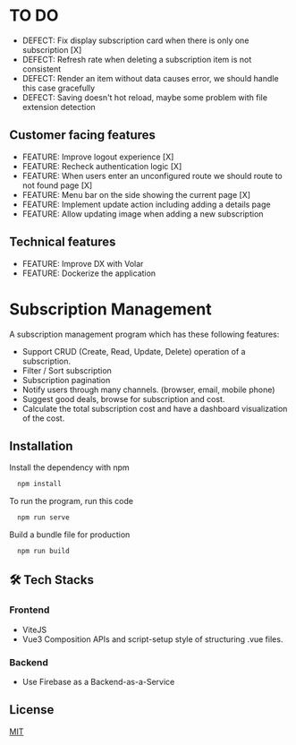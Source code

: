 
# TO DO

- DEFECT: Fix display subscription card when there is only one subscription [X]
- DEFECT: Refresh rate when deleting a subscription item is not consistent
- DEFECT: Render an item without data causes error, we should handle this case gracefully
- DEFECT: Saving doesn't hot reload, maybe some problem with file extension detection


## Customer facing features
- FEATURE: Improve logout experience [X]
- FEATURE: Recheck authentication logic [X]
- FEATURE: When users enter an unconfigured route we should route to not found page [X]
- FEATURE: Menu bar on the side showing the current page [X]
- FEATURE: Implement update action including adding a details page
- FEATURE: Allow updating image when adding a new subscription
## Technical features
- FEATURE: Improve DX with Volar
- FEATURE: Dockerize the application



# Subscription Management

A subscription management program which has these following features:

- Support CRUD (Create, Read, Update, Delete) operation of a subscription.
- Filter / Sort subscription
- Subscription pagination
- Notify users through many channels. (browser, email, mobile phone)
- Suggest good deals, browse for subscription and cost.
- Calculate the total subscription cost and have a dashboard visualization of the cost.




## Installation

Install the dependency with npm

```bash
  npm install 
```

To run the program, run this code
```bash
  npm run serve
```

Build a bundle file for production
```bash
  npm run build
```

## 🛠 Tech Stacks

### Frontend

- ViteJS
- Vue3 Composition APIs and script-setup style of structuring .vue files.

### Backend
- Use Firebase as a Backend-as-a-Service

## License

[MIT](https://choosealicense.com/licenses/mit/)

